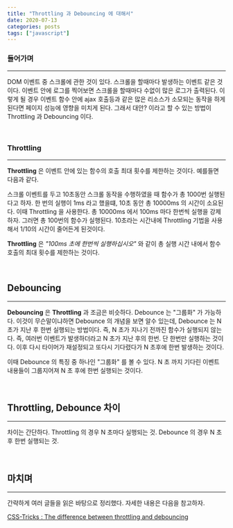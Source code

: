 ```yaml
---
title: "Throttling 과 Debouncing 에 대해서"
date: 2020-07-13
categories: posts
tags: ["javascript"]
---
```


### **들어가며**
---
DOM 이벤트 중 스크롤에 관한 것이 있다. 스크롤을 할때마다 발생하는 이벤트 같은 것이다. 이벤트 안에 로그를 찍어보면 스크롤을 할때마다 수없이 많은 로그가 출력된다. 이렇게 될 경우 이벤트 함수 안에 ajax 호출등과 같은 많은 리소스가 소모되는 동작을 하게 된다면 페이지 성능에 영향을 미치게 된다. 그래서 대안? 이라고 할 수 있는 방법이 Throttling 과 Debouncing 이다. 

<br>

### **Throttling**
---
**Throttling** 은 이벤트 안에 있는 함수의 호출 최대 횟수를 제한하는 것이다. 예를들면 다음과 같다.

스크롤 이벤트를 두고 10초동안 스크롤 동작을 수행하였을 때 함수가 총 1000번 실행된다고 하자. 한 번의 실행이 1ms 라고 했을떄, 10초 동안 총 10000ms 의 시간이 소요된다. 이때 Throttling 을 사용한다. 총 10000ms 에서 100ms 마다 한번씩 실행을 강제하자. 그러면 총 100번의 함수가 실행된다. 10초라는 시간내에 Throttling 기법을 사용해서 1/10의 시간이 줄어든게 된것이다. 

**Throttling** 은 *"100ms 초에 한번씩 실행하십시오"* 와 같이 총 실행 시간 내에서 함수 호출의 최대 횟수를 제한하는 것이다.

<br>

## **Debouncing**
---
**Debouncing** 은 **Throttling** 과 조금은 비슷하다. Debounce 는 "그룹화" 가 가능하다. 이것이 무슨말이냐하면 Debounce 의 개념을 보면 알수 있는데, Debounce 는 N 초가 지난 후 한번 실행되는 방법이다. 즉, N 초가 지나기 전까진 함수가 실행되지 않는다. 즉, 여러번 이벤트가 발생하더라고 N 초가 지난 후의 한번. 단 한번만 실행하는 것이다. 이후 다시 타이머가 재설정되고 또다시 기다렸다가 N 초후에 한번 발생하는 것이다. 

이때 Debounce 의 특징 중 하나인 "그룹화" 를 볼 수 있다. N 초 까지 기다린 이벤트 내용들이 그룹지어져 N 초 후에 한번 실행되는 것이다. 

<br>

## **Throttling, Debounce 차이**
---
차이는 간단하다. Throttling 의 경우 N 초마다 실행되는 것. Debounce 의 경우 N 초 후 한번 실행되는 것.

<br>

## **마치며**
--- 
간략하게 여러 글들을 읽은 바탕으로 정리했다. 자세한 내용은 다음을 참고하자. 

[CSS-Tricks : The difference between throttling and debouncing](https://css-tricks.com/the-difference-between-throttling-and-debouncing/)